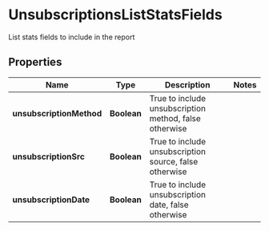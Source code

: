 

# UnsubscriptionsListStatsFields

List stats fields to include in the report
## Properties

Name | Type | Description | Notes
------------ | ------------- | ------------- | -------------
**unsubscriptionMethod** | **Boolean** | True to include unsubscription method, false otherwise | 
**unsubscriptionSrc** | **Boolean** | True to include unsubscription source, false otherwise | 
**unsubscriptionDate** | **Boolean** | True to include unsubscription date, false otherwise | 



